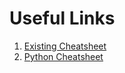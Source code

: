 # Useful Links

1. [Existing Cheatsheet](https://github.com/TSiege/Tech-Interview-Cheat-Sheet#algorithms)
2. [Python Cheatsheet](/0-PythonCheatsheet.md)
